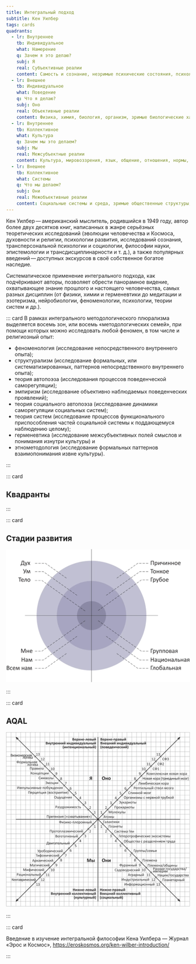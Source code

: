 ```yaml
---
title: Интегральный подход
subtitle: Кен Уилбер
tags: cards
quadrants:
  - lr: Внутреннее
    tb: Индивидуальное
    what: Намерение
    q: Зачем я это делаю?
    subj: Я
    real: Субъективные реалии
    content: Самость и сознание, незримые психические состояния, психологическое развитие, ментальные модели, ценности, эмоции, воля, мораль, искусство...
  - lr: Внешнее
    tb: Индивидуальное
    what: Поведение
    q: Что я делаю?
    subj: Оно
    real: Объективные реалии
    content: Физика, химия, биология, организм, зримые биологические характеристики, питание, поведение...
  - lr: Внутреннее
    tb: Коллективное
    what: Культура
    q: Зачем мы это делаем?
    subj: Мы
    real: Межсубъектные реалии
    content: Культура, мировоззрения, язык, общение, отношения, нормы, ценности, границы, обычаи...
  - lr: Внешнее
    tb: Коллективное
    what: Системы
    q: Что мы делаем?
    subj: Они
    real: Межобъективные реалии
    content: Социальные системы и среда, зримые общественные структуры, экономические системы, политические режимы, правовые системы, экология...
---
```


Кен Уилбер — американский мыслитель, родившийся в 1949 году, автор более двух десятков книг, написанных в жанре серьёзных теоретических исследований (эволюции человечества и Космоса, духовности и религии, психологии развития, исследований сознания, трансперсональной психологии и социологии, философии науки, эпистемологии и трансдисциплинарности и т. д.), а также популярных введений — доступных экскурсов в своё собственное богатое наследие.

Систематическое применение интегрального подхода, как подчёркивают авторы, позволяет обрести панорамное видение, охватывающее знание прошлого и настоящего человечества, самых разных дисциплин (от физики, химии и герменевтики до медитации и эзотеризма, нейробиологии, феноменологии, психологии, теории систем и др.).

::: card
В рамках интегрального методологического плюрализма выделяется восемь зон, или восемь «методологических семей», при помощи которых можно исследовать любой феномен, в том числе и религиозный опыт:

- феноменология (исследование непосредственного внутреннего опыта);
- структурализм (исследование формальных, или систематизированных, паттернов непосредственного внутреннего опыта);
- теория автопоэза (исследования процессов поведенческой саморегуляции);
- эмпиризм (исследование объективно наблюдаемых поведенческих проявлений);
- теория социального автопоэза (исследование динамики саморегуляции социальных систем);
- теория систем (исследование процессов функционального приспособления частей социальной системы к поддающемуся наблюдению целому);
- герменевтика (исследование межсубъективных полей смыслов и понимания изнутри культуры) и
- этнометодология (исследование формальных паттернов взаимопонимания извне культуры).

:::

::: card

## Квадранты

<integral-quadrants :quadrants="$frontmatter.quadrants" />

:::

::: card

## Стадии развития

![](./image011.webp)

:::

::: card

## AQAL

![](./image007.webp)

:::

::: card

Введение в изучение интегральной философии Кена Уилбера — Журнал «Эрос и Космос», https://eroskosmos.org/ken-wilber-introduction/

:::
